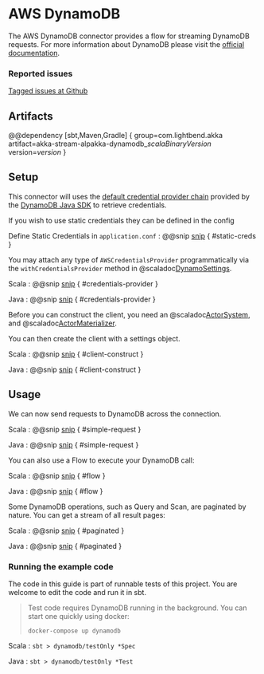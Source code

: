 # AWS DynamoDB

The AWS DynamoDB connector provides a flow for streaming DynamoDB requests. For more information about DynamoDB please visit the [official documentation](https://aws.amazon.com/dynamodb/).

### Reported issues

[Tagged issues at Github](https://github.com/akka/alpakka/labels/p%3Adynamodb)

## Artifacts

@@dependency [sbt,Maven,Gradle] {
  group=com.lightbend.akka
  artifact=akka-stream-alpakka-dynamodb_$scalaBinaryVersion$
  version=$version$
}

## Setup

This connector will uses the [default credential provider chain](http://docs.aws.amazon.com/sdk-for-java/v1/developer-guide/credentials.html) 
provided by the [DynamoDB Java SDK](http://docs.aws.amazon.com/sdk-for-java/v1/developer-guide/basics.html) to retrieve credentials.

If you wish to use static credentials they can be defined in the config

Define Static Credentials in `application.conf`
: @@snip [snip](/dynamodb/src/test/scala/akka/stream/alpakka/dynamodb/DynamoSettingsSpec.scala) { #static-creds }

You may attach any type of `AWSCredentialsProvider` programmatically via the `withCredentialsProvider` method in @scaladoc[DynamoSettings](akka.stream.alpakka.dynamodb.DynamoSettings$).

Scala
: @@snip [snip](/dynamodb/src/test/scala/akka/stream/alpakka/dynamodb/DynamoSettingsSpec.scala) { #credentials-provider } 

Java
: @@snip [snip](/dynamodb/src/test/java/docs/javadsl/ExampleTest.java) { #credentials-provider } 


Before you can construct the client, you need an @scaladoc[ActorSystem](akka.actor.ActorSystem), and @scaladoc[ActorMaterializer](akka.stream.ActorMaterializer).

You can then create the client with a settings object.

Scala
: @@snip [snip](/dynamodb/src/test/scala/docs/scaladsl/ExampleSpec.scala) { #client-construct }

Java
: @@snip [snip](/dynamodb/src/test/java/docs/javadsl/ExampleTest.java) { #client-construct }


## Usage

We can now send requests to DynamoDB across the connection.

Scala
: @@snip [snip](/dynamodb/src/test/scala/docs/scaladsl/ExampleSpec.scala) { #simple-request }

Java
: @@snip [snip](/dynamodb/src/test/java/docs/javadsl/ExampleTest.java) { #simple-request }

You can also use a Flow to execute your DynamoDB call:

Scala
: @@snip [snip](/dynamodb/src/test/scala/docs/scaladsl/ExampleSpec.scala) { #flow }

Java
: @@snip [snip](/dynamodb/src/test/java/docs/javadsl/ExampleTest.java) { #flow }

Some DynamoDB operations, such as Query and Scan, are paginated by nature.
You can get a stream of all result pages:

Scala
: @@snip [snip](/dynamodb/src/test/scala/docs/scaladsl/ExampleSpec.scala) { #paginated }

Java
: @@snip [snip](/dynamodb/src/test/java/docs/javadsl/ExampleTest.java) { #paginated }

### Running the example code

The code in this guide is part of runnable tests of this project. You are welcome to edit the code and run it in sbt.

> Test code requires DynamoDB running in the background. You can start one quickly using docker:
>
> `docker-compose up dynamodb`

Scala
:   ```
    sbt
    > dynamodb/testOnly *Spec
    ```

Java
:   ```
    sbt
    > dynamodb/testOnly *Test
    ```
